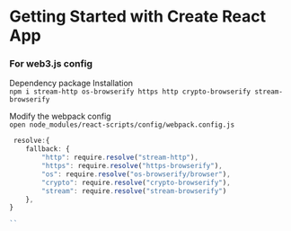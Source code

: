 # Getting Started with Create React App

### For web3.js config

Dependency package Installation  
` npm i stream-http os-browserify https http crypto-browserify stream-browserify `

Modify the webpack config  
`open node_modules/react-scripts/config/webpack.config.js`

```ts
 resolve:{
    fallback: {
        "http": require.resolve("stream-http"),
        "https": require.resolve("https-browserify"),
        "os": require.resolve("os-browserify/browser"),
        "crypto": require.resolve("crypto-browserify"),
        "stream": require.resolve("stream-browserify")
    },
}

``
